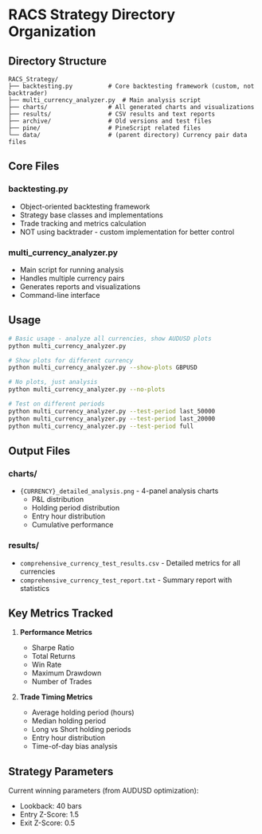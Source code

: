 # RACS Strategy Directory Organization

## Directory Structure

```
RACS_Strategy/
├── backtesting.py          # Core backtesting framework (custom, not backtrader)
├── multi_currency_analyzer.py  # Main analysis script
├── charts/                 # All generated charts and visualizations
├── results/                # CSV results and text reports
├── archive/                # Old versions and test files
├── pine/                   # PineScript related files
└── data/                   # (parent directory) Currency pair data files
```

## Core Files

### backtesting.py
- Object-oriented backtesting framework
- Strategy base classes and implementations
- Trade tracking and metrics calculation
- NOT using backtrader - custom implementation for better control

### multi_currency_analyzer.py
- Main script for running analysis
- Handles multiple currency pairs
- Generates reports and visualizations
- Command-line interface

## Usage

```bash
# Basic usage - analyze all currencies, show AUDUSD plots
python multi_currency_analyzer.py

# Show plots for different currency
python multi_currency_analyzer.py --show-plots GBPUSD

# No plots, just analysis
python multi_currency_analyzer.py --no-plots

# Test on different periods
python multi_currency_analyzer.py --test-period last_50000
python multi_currency_analyzer.py --test-period last_20000
python multi_currency_analyzer.py --test-period full
```

## Output Files

### charts/
- `{CURRENCY}_detailed_analysis.png` - 4-panel analysis charts
  - P&L distribution
  - Holding period distribution
  - Entry hour distribution
  - Cumulative performance

### results/
- `comprehensive_currency_test_results.csv` - Detailed metrics for all currencies
- `comprehensive_currency_test_report.txt` - Summary report with statistics

## Key Metrics Tracked

1. **Performance Metrics**
   - Sharpe Ratio
   - Total Returns
   - Win Rate
   - Maximum Drawdown
   - Number of Trades

2. **Trade Timing Metrics**
   - Average holding period (hours)
   - Median holding period
   - Long vs Short holding periods
   - Entry hour distribution
   - Time-of-day bias analysis

## Strategy Parameters

Current winning parameters (from AUDUSD optimization):
- Lookback: 40 bars
- Entry Z-Score: 1.5
- Exit Z-Score: 0.5